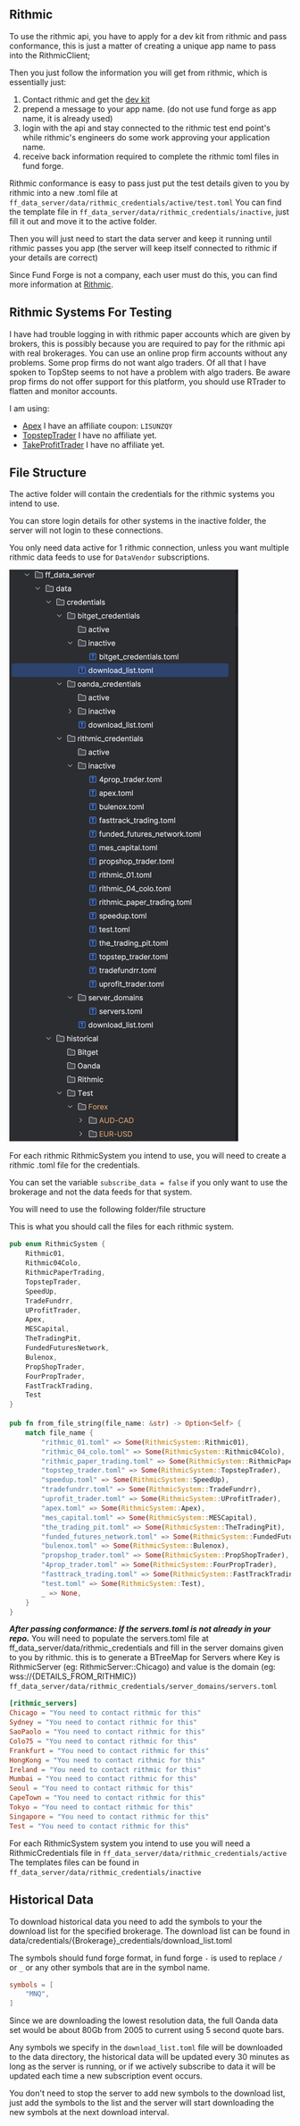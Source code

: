 ## Rithmic
To use the rithmic api, you have to apply for a dev kit from rithmic and pass conformance, this is just a matter of creating a unique app name to pass into the RithmicClient;

Then you just follow the information you will get from rithmic, which is essentially just:
1. Contact rithmic and get the [dev kit](https://www.rithmic.com/apis)
1. prepend a message to your app name. (do not use fund forge as app name, it is already used)
2. login with the api and stay connected to the rithmic test end point's while rithmic's engineers do some work approving your application name.
3. receive back information required to complete the rithmic toml files in fund forge.

Rithmic conformance is easy to pass just put the test details given to you by rithmic into a new .toml file at `ff_data_server/data/rithmic_credentials/active/test.toml`
You can find the template file in `ff_data_server/data/rithmic_credentials/inactive`, just fill it out and move it to the active folder.

Then you will just need to start the data server and keep it running until rithmic passes you app (the server will keep itself connected to rithmic if your details are correct)

Since Fund Forge is not a company, each user must do this, you can find more information at [Rithmic](https://www.rithmic.com/apis).

## Rithmic Systems For Testing
I have had trouble logging in with rithmic paper accounts which are given by brokers, this is possibly because you are required to pay for the rithmic api with real brokerages.
You can use an online prop firm accounts without any problems.
Some prop firms do not want algo traders. 
Of all that I have spoken to TopStep seems to not have a problem with algo traders.
Be aware prop firms do not offer support for this platform, you should use RTrader to flatten and monitor accounts.

I am using:
- [Apex](https://apextraderfunding.com/member/aff/go/burnouttrader) I have an affiliate coupon: `LISUNZQY`
- [TopstepTrader](https://www.topsteptrader.com/) I have no affiliate yet.
- [TakeProfitTrader](https://takeprofittrader.com/) I have no affiliate yet.

## File Structure
The active folder will contain the credentials for the rithmic systems you intend to use.

You can store login details for other systems in the inactive folder, the server will not login to these connections.

You only need data active for 1 rithmic connection, unless you want multiple rithmic data feeds to use for `DataVendor` subscriptions.

![folder_structure.png](misc/folder_structure.png)

For each rithmic RithmicSystem you intend to use, you will need to create a rithmic .toml file for the credentials.

You can set the variable `subscribe_data = false` if you only want to use the brokerage and not the data feeds for that system.

You will need to use the following folder/file structure

This is what you should call the files for each rithmic system.
```rust
pub enum RithmicSystem {
    Rithmic01,
    Rithmic04Colo,
    RithmicPaperTrading,
    TopstepTrader,
    SpeedUp,
    TradeFundrr,
    UProfitTrader,
    Apex,
    MESCapital,
    TheTradingPit,
    FundedFuturesNetwork,
    Bulenox,
    PropShopTrader,
    FourPropTrader,
    FastTrackTrading,
    Test
}

pub fn from_file_string(file_name: &str) -> Option<Self> {
    match file_name {
        "rithmic_01.toml" => Some(RithmicSystem::Rithmic01),
        "rithmic_04_colo.toml" => Some(RithmicSystem::Rithmic04Colo),
        "rithmic_paper_trading.toml" => Some(RithmicSystem::RithmicPaperTrading),
        "topstep_trader.toml" => Some(RithmicSystem::TopstepTrader),
        "speedup.toml" => Some(RithmicSystem::SpeedUp),
        "tradefundrr.toml" => Some(RithmicSystem::TradeFundrr),
        "uprofit_trader.toml" => Some(RithmicSystem::UProfitTrader),
        "apex.toml" => Some(RithmicSystem::Apex),
        "mes_capital.toml" => Some(RithmicSystem::MESCapital),
        "the_trading_pit.toml" => Some(RithmicSystem::TheTradingPit),
        "funded_futures_network.toml" => Some(RithmicSystem::FundedFuturesNetwork),
        "bulenox.toml" => Some(RithmicSystem::Bulenox),
        "propshop_trader.toml" => Some(RithmicSystem::PropShopTrader),
        "4prop_trader.toml" => Some(RithmicSystem::FourPropTrader),
        "fasttrack_trading.toml" => Some(RithmicSystem::FastTrackTrading),
        "test.toml" => Some(RithmicSystem::Test),
        _ => None,
    }
}
```

***After passing conformance: If the servers.toml is not already in your repo.***
You will need to populate the servers.toml file at ff_data_server/data/rithmic_credentials and fill in the server domains given to you by rithmic.
this is to generate a BTreeMap for Servers where Key is RithmicServer (eg: RithmicServer::Chicago) and value is the domain (eg: wss://{DETAILS_FROM_RITHMIC})
`ff_data_server/data/rithmic_credentials/server_domains/servers.toml`
```toml
[rithmic_servers]
Chicago = "You need to contact rithmic for this"
Sydney = "You need to contact rithmic for this"
SaoPaolo = "You need to contact rithmic for this"
Colo75 = "You need to contact rithmic for this"
Frankfurt = "You need to contact rithmic for this"
HongKong = "You need to contact rithmic for this"
Ireland = "You need to contact rithmic for this"
Mumbai = "You need to contact rithmic for this"
Seoul = "You need to contact rithmic for this"
CapeTown = "You need to contact rithmic for this"
Tokyo = "You need to contact rithmic for this"
Singapore = "You need to contact rithmic for this"
Test = "You need to contact rithmic for this"
```

For each RithmicSystem system you intend to use you will need a RithmicCredentials file in `ff_data_server/data/rithmic_credentials/active`
The templates files can be found in `ff_data_server/data/rithmic_credentials/inactive`

## Historical Data
To download historical data you need to add the symbols to your the download list for the specified brokerage.
The download list can be found in data/credentials/{Brokerage}_credentials/download_list.toml

The symbols should fund forge format, in fund forge `-` is used to replace `/` or `_` or any other symbols that are in the symbol name.
```toml
symbols = [
    "MNQ",
]
```

Since we are downloading the lowest resolution data, the full Oanda data set would be about 80Gb from 2005 to current using 5 second quote bars.

Any symbols we specify in the `download_list.toml` file will be downloaded to the data directory, the historical data will be updated every 30 minutes as long as the server is running,
or if we actively subscribe to data it will be updated each time a new subscription event occurs.

You don't need to stop the server to add new symbols to the download list, just add the symbols to the list and the server will start downloading the new symbols at the next download interval.